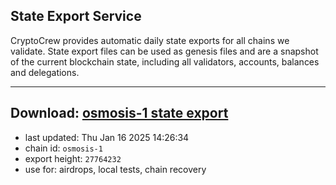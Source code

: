 ## State Export Service
CryptoCrew provides automatic daily state exports for all chains we validate. State export files can be used as genesis files and are a snapshot of the current blockchain state, including all validators, accounts, balances and delegations.

---
**Download: [osmosis-1 state export](https://dl-eu2.ccvalidators.com/SERVICE/osmosis/osmosis-1_export_27764232.json)**
---

- last updated: Thu Jan 16 2025 14:26:34
- chain id: `osmosis-1`
- export height: `27764232`
- use for: airdrops, local tests, chain recovery
